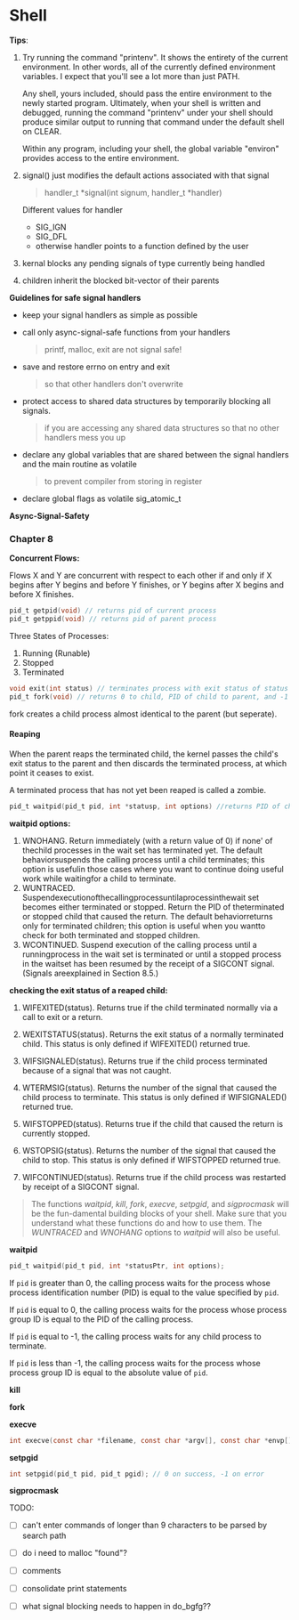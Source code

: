 # Shell

**Tips**:

1. Try running the command "printenv".  It shows the entirety of the current environment.  In other words, all of the currently defined environment variables.  I expect that you'll see a lot more than just PATH. 

   Any shell, yours included, should pass the entire environment to the newly started program.  Ultimately, when your shell is written and debugged, running the command "printenv" under your shell should produce similar output to running that command under the default shell on CLEAR.

   Within any program, including your shell, the global variable "environ" provides access to the entire environment.

2. signal() just modifies the default actions associated with that signal

   > handler_t *signal(int signum, handler_t *handler)

   Different values for handler 

   * SIG_IGN
   * SIG_DFL
   * otherwise handler points to a function defined by the user

3. kernal blocks any pending signals of type currently being handled

4. children inherit the blocked bit-vector of their parents

**Guidelines for safe signal handlers**

- keep your signal handlers as simple as possible

- call only async-signal-safe functions from your handlers

  > printf, malloc, exit are not signal safe!

- save and restore errno on entry and exit

  > so that other handlers don't overwrite 

- protect access to shared data structures by temporarily blocking all signals.

  > if you are accessing any shared data structures so that no other handlers mess you up

- declare any global variables that are shared between the signal handlers and the main routine as volatile

  > to prevent compiler from storing in register

- declare global flags as volatile sig_atomic_t


**Async-Signal-Safety**



### Chapter 8

**Concurrent Flows:**

Flows X and Y are concurrent with respect to each other if and only if X begins after Y begins and before Y finishes, or Y begins after X begins and before X finishes.

```c
pid_t getpid(void) // returns pid of current process
pid_t getppid(void) // returns pid of parent process
```

Three States of Processes: 

1. Running (Runable)
2. Stopped
3. Terminated

```c
void exit(int status) // terminates process with exit status of status
pid_t fork(void) // returns 0 to child, PID of child to parent, and -1 on error
```

fork creates a child process almost identical to the parent (but seperate).

#### Reaping

When the parent reaps the terminated child, the kernel passes the child's exit status to the parent and then discards the terminated process, at which point it ceases to exist.

 A terminated process that has not yet been reaped is called a zombie.

```c
pid_t waitpid(pid_t pid, int *statusp, int options) //returns PID of child if OK, 0 (if WNOHANG), or -1 on error
```

**waitpid options:**

1. WNOHANG. Return immediately (with a return value of 0) if none' of thechild processes in the wait set has terminated yet. The default behaviorsuspends the calling process until a child terminates; this option is usefulin those cases where you want to continue doing useful work while waitingfor a child to terminate.
2. WUNTRACED. Suspendexecutionofthecallingprocessuntilaprocessinthewait set becomes either terminated or stopped. Return the PID of theterminated or stopped child that caused the return. The default behaviorreturns only for terminated children; this option is useful when you wantto check for both terminated and stopped children.
3. WCONTINUED. Suspend execution of the calling process until a runningprocess in the wait set is terminated or until a stopped process in the waitset has been resumed by the receipt of a SIGCONT signal. (Signals areexplained in Section 8.5.)

**checking the exit status of a reaped child:**

1. WIFEXITED(status). Returns true if the child terminated normally via a call to exit or a return.
2. WEXITSTATUS(status). Returns the exit status of a normally terminated child. This status is only defined if WIFEXITED() returned true.
3. WIFSIGNALED(status). Returns true if the child process terminated because of a signal that was not caught.
4. WTERMSIG(status). Returns the number of the signal that caused the child process to terminate. This status is only defined if WIFSIGNALED() returned true.


5. WIFSTOPPED(status). Returns true if the child that caused the return is currently stopped.
6. WSTOPSIG(status). Returns the number of the signal that caused the child to stop. This status is only defined if WIFSTOPPED returned true.
7. WIFCONTINUED(status). Returns true if the child process was restarted by receipt of a SIGCONT signal.
















> The functions *waitpid*, *kill*, *fork*, *execve*, *setpgid*, and *sigprocmask* will be the fun-damental building blocks of your shell. Make sure that you understand what these functions do and how to use them. The *WUNTRACED* and *WNOHANG* options to *waitpid* will also be useful.

**waitpid**

```c
pid_t waitpid(pid_t pid, int *statusPtr, int options);
```

If `pid` is greater than 0, the calling process waits for the process whose process identification number (PID) is equal to the value specified by `pid`. 

If `pid` is equal to 0, the calling process waits for the process whose process group ID is equal to the PID of the calling process.

If `pid` is equal to -1, the calling process waits for any child process to terminate.

If `pid` is less than -1, the calling process waits for the process whose process group ID is equal to the absolute value of `pid`.

**kill**

**fork**

**execve**

```c
int execve(const char *filename, const char *argv[], const char *envp[]); // -1 on error else none
```



**setpgid**

```c
int setpgid(pid_t pid, pid_t pgid); // 0 on success, -1 on error
```



**sigprocmask**





TODO:

- [ ] can't enter commands of longer than 9 characters to be parsed by search path
- [ ] do i need to malloc "found"?
- [ ] comments
- [ ] consolidate print statements
- [ ] what signal blocking needs to happen in do_bgfg??


